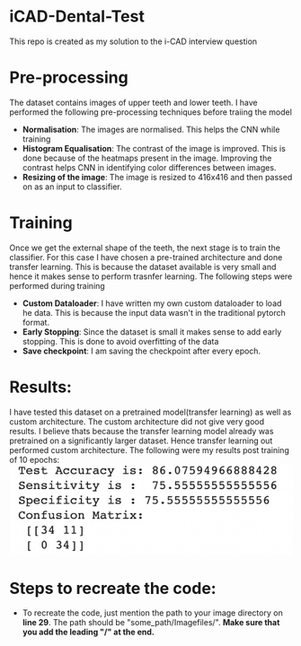 # iCAD-Dental-Test
This repo is created as my solution to the i-CAD interview question

# Pre-processing
The dataset contains images of upper teeth and lower teeth. I have performed the following pre-processing techniques before traiing the model

 - **Normalisation**: The images are normalised. This helps the CNN while training 
 - **Histogram Equalisation**: The contrast of the image is improved. This is done because of the heatmaps present in the image. Improving the contrast helps CNN in identifying color differences between images. 
 - **Resizing of the image**: The image is resized to 416x416 and then passed on as an input to classifier.  

# Training
Once we get the external shape of the teeth, the next stage is to train the classifier. For this case I have chosen a pre-trained architecture and done transfer learning. This is because the dataset available is very small and hence it makes sense to perform trasnfer learning. The following steps were performed during training 

- **Custom Dataloader**: I have written my own custom dataloader to load he data. This is because the input data wasn't in the traditional pytorch format. 
- **Early Stopping**: Since the dataset is small it makes sense to add early stopping. This is done to avoid overfitting of the data
- **Save checkpoint**: I am saving the checkpoint after every epoch.  



# Results:
I have tested this dataset on a pretrained model(transfer learning) as well as custom architecture. The custom architecture did not give very good results. I believe thats because the transfer learning model already was pretrained on a significantly larger dataset. Hence transfer learning out performed custom architecture.
The following were my results post training of 10 epochs:
![Results of code](./results.png?raw=true )

# Steps to recreate the code:
- To recreate the code, just mention the path to your image directory on **line 29**. The path should be "some_path/Imagefiles/". **Make sure that you add the leading "/" at the end.**







